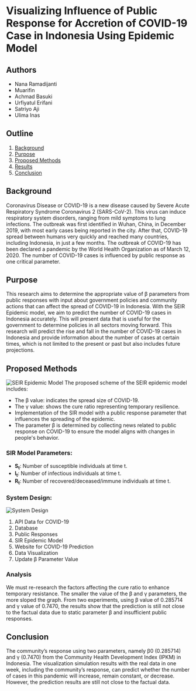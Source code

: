 # Visualizing Influence of Public Response for Accretion of COVID-19 Case in Indonesia Using Epidemic Model

## Authors
- Nana Ramadijanti
- Muarifin
- Achmad Basuki
- Urfiyatul Erifani
- Satriyo Aji
- Ulima Inas

## Outline
1. [Background](#background)
2. [Purpose](#purpose)
3. [Proposed Methods](#proposed-methods)
4. [Results](#results)
5. [Conclusion](#conclusion)

## Background
Coronavirus Disease or COVID-19 is a new disease caused by Severe Acute Respiratory Syndrome Coronavirus 2 (SARS-CoV-2). This virus can induce respiratory system disorders, ranging from mild symptoms to lung infections. The outbreak was first identified in Wuhan, China, in December 2019, with most early cases being reported in the city. After that, COVID-19 spread between humans very quickly and reached many countries, including Indonesia, in just a few months. The outbreak of COVID-19 has been declared a pandemic by the World Health Organization as of March 12, 2020. The number of COVID-19 cases is influenced by public response as one critical parameter.

## Purpose
This research aims to determine the appropriate value of β parameters from public responses with input about government policies and community actions that can affect the spread of COVID-19 in Indonesia. With the SEIR Epidemic model, we aim to predict the number of COVID-19 cases in Indonesia accurately. This will present data that is useful for the government to determine policies in all sectors moving forward. This research will predict the rise and fall in the number of COVID-19 cases in Indonesia and provide information about the number of cases at certain times, which is not limited to the present or past but also includes future projections.

## Proposed Methods
![SEIR Epidemic Model](#)
The proposed scheme of the SEIR epidemic model includes:
- The β value: indicates the spread size of COVID-19.
- The γ value: shows the cure ratio representing temporary resilience.
- Implementation of the SIR model with a public response parameter that influences the spreading of the epidemic.
- The parameter β is determined by collecting news related to public response on COVID-19 to ensure the model aligns with changes in people's behavior.

### SIR Model Parameters:
- **S<sub>t</sub>**: Number of susceptible individuals at time t.
- **I<sub>t</sub>**: Number of infectious individuals at time t.
- **R<sub>t</sub>**: Number of recovered/deceased/immune individuals at time t.

### System Design:
![System Design](#)
1. API Data for COVID-19
2. Database
3. Public Responses
4. SIR Epidemic Model
5. Website for COVID-19 Prediction
6. Data Visualization
7. Update β Parameter Value

### Analysis
We must re-research the factors affecting the cure ratio to enhance temporary resistance. The smaller the value of the β and γ parameters, the more sloped the graph. From two experiments, using β value of 0.285714 and γ value of 0.7470, the results show that the prediction is still not close to the factual data due to static parameter β and insufficient public responses.

## Conclusion
The community’s response using two parameters, namely β0 (0.285714) and γ (0.7470) from the Community Health Development Index (IPKM) in Indonesia. The visualization simulation results with the real data in one week, including the community’s response, can predict whether the number of cases in this pandemic will increase, remain constant, or decrease. However, the prediction results are still not close to the factual data.
